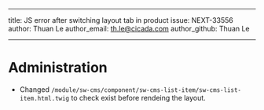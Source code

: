 ---
title: JS error after switching layout tab in product
issue: NEXT-33556
author: Thuan Le
author_email: th.le@cicada.com
author_github: Thuan Le
___
# Administration
* Changed `/module/sw-cms/component/sw-cms-list-item/sw-cms-list-item.html.twig` to check exist before rendeing the layout.
